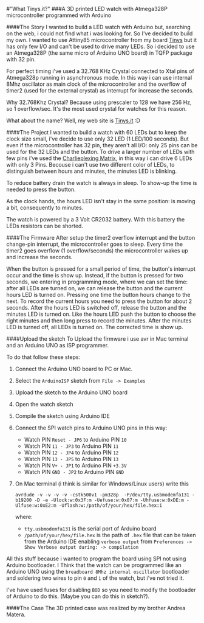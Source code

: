 #"What Tinys.it?"
###A 3D printed LED watch with Atmega328P microcontroller programmed with Arduino

####The Story
I wanted to build a LED watch with Arduino but, searching on the web, i could not find what i was looking for. So I've decided to build my own.
I wanted to use Attiny85 microcontroller from my board [Tinys](http://www.tinys.it/) but it has only few I/O and can't be used to drive many LEDs. So i decided to use an Atmega328P (the same micro of Arduino UNO board) in TQFP package with 32 pin.

For perfect timing i've used a 32.768 KHz Crystal connected to Xtal pins of Atmega328p running in asynchronous mode. In this way i can use internal 8Mhz oscillator as main clock of the microcontroller and the overflow of timer2 (used for the external crystal) as interrupt for increase the seconds.

Why 32.768Khz Crystal? Because using prescaler to 128 we have 256 Hz, so 1 overflow/sec. It's the most used crystal for watches for this reason.

What about the name? Well, my web site is [Tinys.it](http://www.tinys.it/) :D

####The Project
I wanted to build a watch with 60 LEDs but to keep the clock size small, i've decide to use only 32 LED (1 LED/100 seconds). But even if the microcontroller has 32 pin, they aren't all I/O: only 25 pins can be used for the 32 LEDs and the button. To drive a larger number of LEDs with few pins i've used the [Charlieplexing Matrix](http://en.wikipedia.org/wiki/Charlieplexing), in this way i can drive 6 LEDs with only 3 Pins. Becouse i can't use two different color of LEDs, to distinguish between hours and minutes, the minutes LED is blinking. 

To reduce battery drain the watch is always in sleep. To show-up the time is needed to press the button.

As the clock hands, the hours LED isn't stay in the same position: is moving a bit, consequently to minutes.

The watch is powered by a 3 Volt CR2032 battery. With this battery the LEDs resistors can be shorted.

####The Firmware
After setup the timer2 overflow interrupt and the button change-pin interrupt, the microcontroller goes to sleep. Every time the timer2 goes overflow (1 overflow/seconds) the microcontroller wakes up and increase the seconds. 

When the button is pressed for a small period of time, the button's interrupt occur and the time is show up. Instead, if the button is pressed for two seconds, we entering in programming mode, where we can set the time: after all LEDs are turned on, we can release the button and the current hours LED is turned on. Pressing one time the button hours change to the next. To record the current hours you need to press the button for about 2 seconds. After the hours LED is switched off, release the button and the minutes LED is turned on. Like the hours LED push the button to choose the right minutes and then long press to record the minutes. After the minutes LED is turned off, all LEDs is turned on. The corrected time is show up.

####Upload the sketch
To Upload the firmware i use avr in Mac terminal and an Arduino UNO as ISP programmer. 

To do that follow these steps:

1. Connect the Arduino UNO board to PC or Mac.
2. Select the `ArduinoISP` sketch from `File -> Examples`
3. Upload the sketch to the Arduino UNO board
4. Open the watch sketch
5. Compile the sketch using Arduino IDE
6. Connect the SPI watch pins to Arduino UNO pins in this way:
	* Watch PIN `Reset - JP6` to Arduino PIN `10`
	* Watch PIN `11 - JP3` to Arduino PIN `11`
	* Watch PIN `12 - JP4` to Arduino PIN `12`
	* Watch PIN `13 - JP5` to Arduino PIN `13`
	* Watch PIN `V+ - JP1` to Arduino PIN `+3.3V`
	* Watch PIN `GND - JP2` to Arduino PIN `GND`
7. On Mac terminal (i think is similar for Windows/Linux users) write this
	```
	avrdude -v -v -v -v -cstk500v1 -pm328p  -P/dev/tty.usbmodemfa131 -b19200 -D -e -Ulock:w:0x3F:m -Uefuse:w:0x07:m -Uhfuse:w:0xDE:m -Ulfuse:w:0xE2:m -Uflash:w:/path/of/your/hex/file.hex:i
	```
	
	where:
	 - `tty.usbmodemfa131` is the serial port of Arduino board
	 - `/path/of/your/hex/file.hex` is the path of `.hex` file that can be taken from the Arduino IDE enabling `verbose output` from `Preferences -> Show Verbose output during: -> compilation`
	
All this stuff because i wanted to program the board using SPI not using Arduino bootloader. I Think that the watch can be programmed like an Arduino UNO using the `breadboard 8Mhz internal oscillator` bootloader and soldering two wires to pin `0` and `1` of the watch, but i've not tried it.

I've have used fuses for disabling `BOD` so you need to modify the bootloader of Arduino to do this. (Maybe you can do this in sketch?).

####The Case
The 3D printed case was realized by my brother Andrea Matera.
